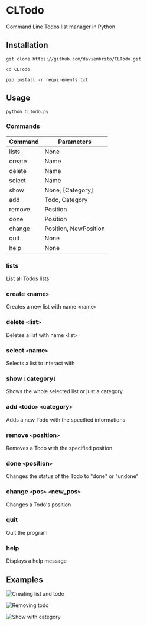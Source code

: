 # **CLTodo**
Command Line Todos list manager in Python

## **Installation**
```git clone https://github.com/daviembrito/CLTodo.git```

```cd CLTodo```

```pip install -r requirements.txt```

## **Usage**

```python CLTodo.py```

### **Commands**
<p>
    <table>
        <thead>
            <tr>
                <th>Command</th>
                <th>Parameters</th>
            </tr>
        </thead>
        <tbody>
            <tr>
                <td>lists</td>
                <td>None</td>
            </tr>
            <tr>
                <td>create</td>
                <td>Name</td>
            </tr>
            <tr>
                <td>delete</td>
                <td>Name</td>
            </tr>
            <tr>
                <td>select</td>
                <td>Name</td>
            </tr>
            <tr>
                <td>show</td>
                <td>None, [Category]</td>
            </tr>
            <tr>
                <td>add</td>
                <td>Todo, Category</td>
            </tr>
            <tr>
                <td>remove</td>
                <td>Position</td>
            </tr>
            <tr>
                <td>done</td>
                <td>Position</td>
            </tr>
            <tr>
                <td>change</td>
                <td>Position, NewPosition</td>
            </tr>
            <tr>
                <td>quit</td>
                <td>None</td>
            </tr>
            <tr>
                <td>help</td>
                <td>None</td>
            </tr>
        </tbody>
    </table>
</p>
<p></p>

### **lists**

List all Todos lists

### **create ```<```name```>```**

Creates a new list with name ```<```name```>```

### **delete ```<```list```>```**

Deletes a list with name ```<```list```>```

### **select ```<```name```>```**
Selects a list to interact with

### **show ```[```category```]```**
Shows the whole selected list or just a category

### **add ```<```todo```>``` ```<```category```>```**
Adds a new Todo with the specified informations

### **remove ```<```position```>```**
Removes a Todo with the specified position

### **done ```<```position```>```**
Changes the status of the Todo to "done" or "undone"

### **change ```<```pos```>``` ```<```new_pos```>```**
Changes a Todo's position

### **quit**
Quit the program

### **help**
Displays a help message

<p></p>

## **Examples**
<p></p>

![Creating list and todo](https://cdn.discordapp.com/attachments/400108474748370946/1090440511455768708/image.png)

<p></p>

![Removing todo](https://cdn.discordapp.com/attachments/400108474748370946/1090440769602584607/image.png)

<p></p>

![Show with category](https://cdn.discordapp.com/attachments/400108474748370946/1090443090029985832/image.png)
